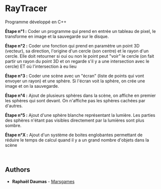 # RayTracer

Programme développé en C++

**Étape n°1 :** Coder un programme qui prend en entrée un tableau de pixel, le transforme en image et la sauvegarde sur le disque.

**Étape n°2 :** Coder une fonction qui prend en paramètre un point 3D (vecteur), sa direction, l'origine d'un cercle (son centre) et le rayon d'un cercle. Elle doit retourner si oui ou non le point peut "voir" le cercle (on fait partir un rayon du point 3D et on regarde s'il y a une intersection avec le cercle) ET où l'intersection à eu lieu

**Étape n°3 :** Coder une scène avec un "écran" (liste de points qui vont envoyer un rayon) et une sphère. Si l'écran voit la sphère, on crée une image et on la sauvegarde.

**Étape n°4 :** Ajout de plusieurs sphères dans la scène, on affiche en premier les sphères qui sont devant. On n'affiche pas les sphères cachées par d'autres.

**Étape n°5 :** Ajout d'une sphère blanche représentant la lumière. Les parties des sphères n'étant pas visibles directement par la lumières sont plus sombre.

**Étape n°X :** Ajout d'un système de boites englobantes permettant de réduire le temps de calcul quand il y a un grand nombre d'objets dans la scène

<br/>

## Authors

* **Raphaël Daumas** - [Marsgames](https://github.com/Marsgames)

